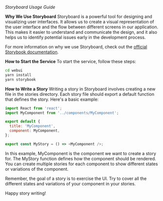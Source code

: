 *Storyboard Usage Guide*

**Why We Use Storyboard**
Storyboard is a powerful tool for designing and visualizing user interfaces. It allows us to create a visual representation of the user interface and the flow between different screens in our application. This makes it easier to understand and communicate the design, and it also helps us to identify potential issues early in the development process.

For more information on why we use Storyboard, check out the [official Storybook documentation](https://storybook.js.org/docs/react/get-started/introduction).


**How to Start the Service**
To start the service, follow these steps:

```bash
cd webui
yarn install
yarn storybook
```

**How to Write a Story**
Writing a story in Storyboard involves creating a new file in the stories directory. Each story file should export a default function that defines the story. Here's a basic example:

```javascript
import React from 'react';
import MyComponent from '../components/MyComponent';

export default {
  title: 'MyComponent',
  component: MyComponent,
};

export const MyStory = () => <MyComponent />;
```

In this example, MyComponent is the component we want to create a story for. The MyStory function defines how the component should be rendered. You can create multiple stories for each component to show different states or variations of the component.

Remember, the goal of a story is to exercise the UI. Try to cover all the different states and variations of your component in your stories.

Happy story writing!
